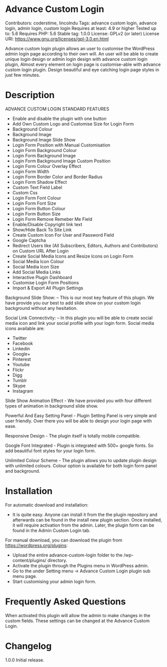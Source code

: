 # Advance Custom Login 
Contributors: coderstime, lincolndu
Tags: advance custom login, advance login, admin login, custom login
Requires at least: 4.9 or higher
Tested up to: 5.6
Requires PHP: 5.6
Stable tag: 1.0.0
License: GPLv2 (or later)
License URI: https://www.gnu.org/licenses/gpl-3.0.en.html

Advance custom login plugin allows an user to customise the WordPress admin login page according to their own will. An user will be able to create unique login design or admin login design with advance custom login plugin, Almost every element on login page is customise-able with advance custom login plugin. Design beautiful and eye catching login page styles in just few minutes.

# Description 
ADVANCE CUSTOM LOGIN STANDARD FEATURES
- Enable and disable the plugin with one button
- Add Own Custom Logo and Customise Size for Login Form
- Background Colour
- Background Image
- Background Image Slide Show
- Login Form Position with Manual Customisation
- Login Form Background Colour
- Login Form Background Image
- Login Form Background Image Custom Position
- Login Form Colour Overlay Effect
- Login Form Width
- Login Form Border Color and Border Radius
- Login Form Shadow Effect
- Custom Text Field Label
- Custom Css
- Login Form Font Colour
- Login Form Font Size
- Login Form Button Colour
- Login Form Button Size
- Login Form Remove Remeber Me Field
- Enable/Disable Copyright link text
- Show/Hide Back To Site Link
- Create Custom Icon For User and Password Field
- Google Captcha
- Redirect Users like (All Subscribers, Editors, Authors and Contributors) on Custom URL After Login
- Create Social Media Icons and Resize Icons on Login Form
- Social Media Icon Colour
- Social Media Icon Size
- Add Social Media Links
- Interactive Plugin Dashboard
- Customise Login Form Positions
- Import & Export All Plugin Settings

Background Slide Show: – This is our most key feature of this plugin. We have provide you our best to add slide show on your custom login background without any hesitation.

Social Link Connectivity: – In this plugin you will be able to create social media icon and link your social profile with your login form. Social media icons available are:
- Twitter
- Facebook
- Linkedin
- Google+
- Pinterest
- Youtube
- Flickr
- Digg
- Tumblr
- Skype
- Instagram

Slide Show Animation Effect - We have provided you with four different types of animation in background slide show.

Powerful And Easy Setting Panel - Plugin Setting Panel is very simple and user friendly. Over there you will be able to design your login page with ease.

Responsive Design - The plugin itself is totally mobile compatible.

Google Font Integrated - Plugin is integrated with 500+ google fonts. So add beautiful font styles for your login form.

Unlimited Colour Scheme - The plugin allows you to update plugin design with unlimited colours. Colour option is available for both login form panel and background.

# Installation
For automatic download and installation:
- It is quite easy. Anyone can install it from the the plugin repository and afterwards can be found in the install new plugin section. Once installed, it will require activation from the admin. Later, the plugin form can be found in the Admin Custom Login tab.

For manual download, you can download the plugin from https://wordpress.org/plugins:
- Upload the entire advance-custom-login folder to the /wp-content/plugins/ directory.
- Activate the plugin through the Plugins menu in WordPress admin.
- Go to the under Setting menu -> Advance Custom Login plugin sub menu page.
- Start customising your admin login form.

# Frequently Asked Questions 
When activated this plugin will allow the admin to make changes in the custom fields. 
These settings can be changed at the Advance Custom Login.

# Changelog 
1.0.0 Initial release.
